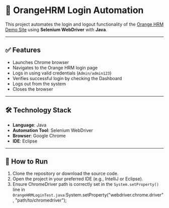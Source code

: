# 🔐 OrangeHRM Login Automation

This project automates the login and logout functionality of the [Orange HRM Demo Site](https://opensource-demo.orangehrmlive.com/) using **Selenium WebDriver** with **Java**.

---

## ✅ Features

- Launches Chrome browser
- Navigates to the Orange HRM login page
- Logs in using valid credentials (`Admin/admin123`)
- Verifies successful login by checking the Dashboard
- Logs out from the system
- Closes the browser

---

## 🛠️ Technology Stack

- **Language**: Java  
- **Automation Tool**: Selenium WebDriver  
- **Browser**: Google Chrome  
- **IDE**: Eclipse  

---

## 🚀 How to Run

1. Clone the repository or download the source code.
2. Open the project in your preferred IDE (e.g., IntelliJ or Eclipse).
3. Ensure ChromeDriver path is correctly set in the `System.setProperty()` line in `OrangeHRMLoginTest.java`:System.setProperty("webdriver.chrome.driver", "path/to/chromedriver");
